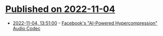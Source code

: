 # [Published on 2022-11-04](index.md)

* [2022-11-04, 13:51:00](https://soylentnews.org/article.pl?sid=22/11/03/0337244&from=rss) - [Facebook's \"AI-Powered Hypercompression\" Audio Codec](https://soylentnews.org/article.pl?sid=22/11/03/0337244&from=rss)
